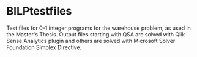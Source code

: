 # BILPtestfiles
Test files for 0-1 integer programs for the warehouse problem, as used in the Master's Thesis. Output files starting with QSA are solved with Qlik Sense Analytics plugin and others are solved with Microsoft Solver Foundation Simplex Directive.
